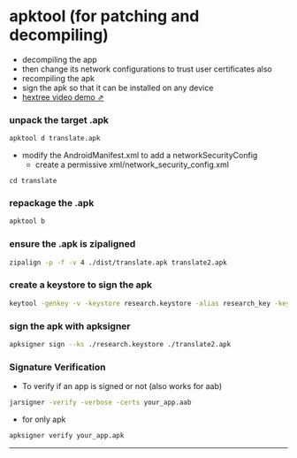 # apktool (for patching and decompiling)

* decompiling the app
* then change its network configurations to trust user certificates also
* recompiling the apk
* sign the apk so that it can be installed on any device
* [hextree video demo ⇗](https://app.hextree.io/courses/network-interception/advanced-interception-tricks/patching-network-security-config-with-ap)

### unpack the target .apk

```bash
apktool d translate.apk
```

* modify the AndroidManifest.xml to add a networkSecurityConfig
  * create a permissive xml/network\_security\_config.xml

```
cd translate
```

### repackage the .apk

```bash
apktool b
```

### ensure the .apk is zipaligned

```bash
zipalign -p -f -v 4 ./dist/translate.apk translate2.apk
```

### create a keystore to sign the apk

```bash
keytool -genkey -v -keystore research.keystore -alias research_key -keyalg RSA -keysize 2048 -validity 10000
```

### sign the apk with apksigner

```bash
apksigner sign --ks ./research.keystore ./translate2.apk
```

### Signature Verification

* To verify if an app is signed or not (also works for aab)

```bash
jarsigner -verify -verbose -certs your_app.aab
```

* for only apk

```bash
apksigner verify your_app.apk
```

***
